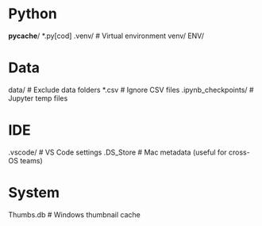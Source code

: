 # Python

**pycache**/
\*.py[cod]
.venv/ # Virtual environment
venv/
ENV/

# Data

data/ # Exclude data folders
\*.csv # Ignore CSV files
.ipynb_checkpoints/ # Jupyter temp files

# IDE

.vscode/ # VS Code settings
.DS_Store # Mac metadata (useful for cross-OS teams)

# System

Thumbs.db # Windows thumbnail cache

